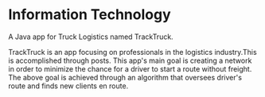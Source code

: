 # Information Technology
A Java app for Truck Logistics named TrackTruck.

TrackTruck is an app focusing on professionals in the logistics industry.This is accomplished through posts.
This app's main goal is creating a network in order to minimize the chance for a driver to start a route without freight.
The above goal is achieved through an algorithm that oversees driver's route and finds new clients en route.

